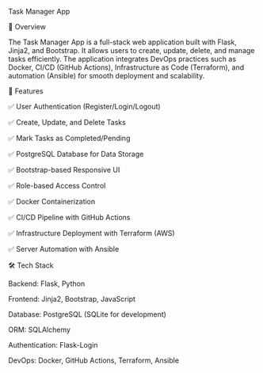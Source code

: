 Task Manager App

📌 Overview

The Task Manager App is a full-stack web application built with Flask, Jinja2, and Bootstrap. It allows users to create, update, delete, and manage tasks efficiently. The application integrates DevOps practices such as Docker, CI/CD (GitHub Actions), Infrastructure as Code (Terraform), and automation (Ansible) for smooth deployment and scalability.

🚀 Features

✅ User Authentication (Register/Login/Logout)

✅ Create, Update, and Delete Tasks

✅ Mark Tasks as Completed/Pending

✅ PostgreSQL Database for Data Storage

✅ Bootstrap-based Responsive UI

✅ Role-based Access Control

✅ Docker Containerization

✅ CI/CD Pipeline with GitHub Actions

✅ Infrastructure Deployment with Terraform (AWS)

✅ Server Automation with Ansible

🛠 Tech Stack

Backend: Flask, Python

Frontend: Jinja2, Bootstrap, JavaScript

Database: PostgreSQL (SQLite for development)

ORM: SQLAlchemy

Authentication: Flask-Login

DevOps: Docker, GitHub Actions, Terraform, Ansible

